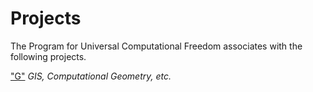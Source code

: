 Projects
========

The Program for Universal Computational Freedom associates with the following projects.

["G"](https://github.com/dmparrishphd/pUCF-G-CORW)
_GIS, Computational Geometry, etc._
